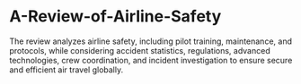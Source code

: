# A-Review-of-Airline-Safety
The review analyzes airline safety, including pilot training, maintenance, and protocols, while considering accident statistics, regulations, advanced technologies, crew coordination, and incident investigation to ensure secure and efficient air travel globally.
